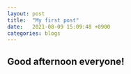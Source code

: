 ```yaml
---
layout: post
title:  "My first post"
date:   2021-08-09 15:09:48 +0900
categories: blogs
---
```


## Good afternoon everyone!